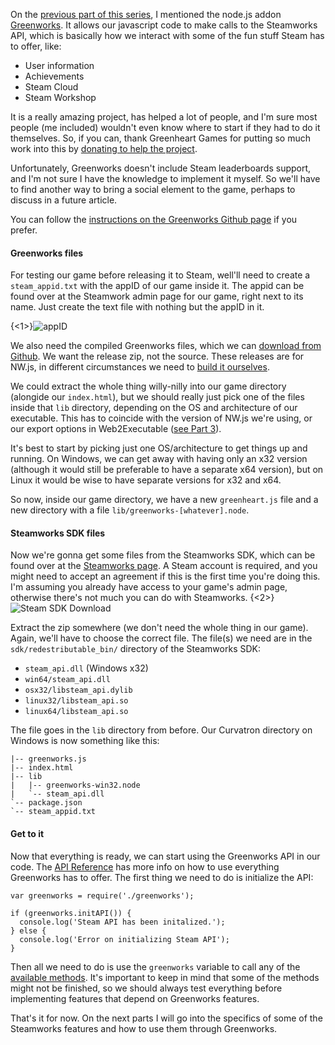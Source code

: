On the [previous part of this series](getting-a-phaser-game-on-steam-3), I mentioned the node.js addon [Greenworks](https://github.com/greenheartgames/greenworks). It allows our javascript code to make calls to the Steamworks API, which is basically how we interact with some of the fun stuff Steam has to offer, like:

* User information
* Achievements
* Steam Cloud
* Steam Workshop

It is a really amazing project, has helped a lot of people, and I'm sure most people (me included) wouldn't even know where to start if they had to do it themselves. So, if you can, thank Greenheart Games for putting so much work into this by [donating to help the project](https://pledgie.com/campaigns/27218).

Unfortunately, Greenworks doesn't include Steam leaderboards support, and I'm not sure I have the knowledge to implement it myself. So we'll have to find another way to bring a social element to the game, perhaps to discuss in a future article.

You can follow the [instructions on the Greenworks Github page](https://github.com/greenheartgames/greenworks#start-greenworks-in-nwjs) if you prefer.

#### Greenworks files
For testing our game before releasing it to Steam, well'll need to create a `steam_appid.txt` with the appID of our game inside it. The appid can be found over at the Steamwork admin page for our game, right next to its name. Just create the text file with nothing but the appID in it.

{<1>}![appID](http://i.imgur.com/rACHgH4.png)

We also need the compiled Greenworks files, which we can [download from Github](https://github.com/greenheartgames/greenworks/releases/latest). We want the release zip, not the source. These releases are for NW.js, in different circumstances we need to [build it ourselves](https://github.com/greenheartgames/greenworks/tree/0.5.1#building-instructions).

We could extract the whole thing willy-nilly into our game directory (alongide our `index.html`), but we should really just pick one of the files inside that `lib` directory, depending on the OS and architecture of our executable. This has to coincide with the version of NW.js we're using, or our export options in Web2Executable ([see Part 3](http://blog.bravebunny.co/getting-a-phaser-game-on-steam-3-executable/)).

It's best to start by picking just one OS/architecture to get things up and running. On Windows, we can get away with having only an x32 version (although it would still be preferable to have a separate x64 version), but on Linux it would be wise to have separate versions for x32 and x64.

So now, inside our game directory, we have a new `greenheart.js` file and a new directory with a file `lib/greenworks-[whatever].node`.

#### Steamworks SDK files
Now we're gonna get some files from the Steamworks SDK, which can be found over at the [Steamworks page](https://partner.steamgames.com/). A Steam account is required, and you might need to accept an agreement if this is the first time you're doing this. I'm assuming you already have access to your game's admin page, otherwise there's not much you can do with Steamworks.
{<2>}![Steam SDK Download](http://i.imgur.com/LKicqrf.png)

Extract the zip somewhere (we don't need the whole thing in our game). Again, we'll have to choose the correct file. The file(s) we need are in the `sdk/redestributable_bin/` directory of the Steamworks SDK:

* `steam_api.dll` (Windows x32)
* `win64/steam_api.dll`
* `osx32/libsteam_api.dylib`
* `linux32/libsteam_api.so`
* `linux64/libsteam_api.so`

The file goes in the `lib` directory from before. Our Curvatron directory on Windows is now something like this:
```
|-- greenworks.js
|-- index.html
|-- lib
|   |-- greenworks-win32.node
|   `-- steam_api.dll
`-- package.json
`-- steam_appid.txt
```

#### Get to it
Now that everything is ready, we can start using the Greenworks API in our code. The [API Reference](https://github.com/greenheartgames/greenworks/wiki/API-Reference) has more info on how to use everything Greenworks has to offer. The first thing we need to do is initialize the API:
```language-javascript
var greenworks = require('./greenworks');

if (greenworks.initAPI()) {
  console.log('Steam API has been initalized.');
} else {
  console.log('Error on initializing Steam API');
}
```
Then all we need to do is use the `greenworks` variable to call any of the [available methods](https://github.com/greenheartgames/greenworks/wiki/Greenworks-API). It's important to keep in mind that some of the methods might not be finished, so we should always test everything before implementing features that depend on Greenworks features.

That's it for now. On the next parts I will go into the specifics of some of the Steamworks features and how to use them through Greenworks.
